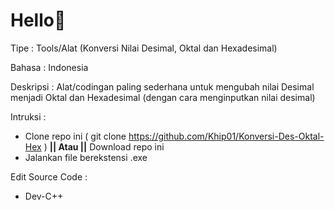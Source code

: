  # Hello👋

Tipe : Tools/Alat
(Konversi Nilai Desimal, Oktal dan Hexadesimal)

Bahasa : Indonesia

Deskripsi :
  Alat/codingan paling sederhana untuk mengubah nilai Desimal menjadi Oktal dan Hexadesimal (dengan cara menginputkan nilai desimal)

Intruksi : 
- Clone repo ini ( git clone https://github.com/Khip01/Konversi-Des-Oktal-Hex ) **|| Atau ||** Download repo ini
- Jalankan file berekstensi .exe

Edit Source Code :
- Dev-C++

